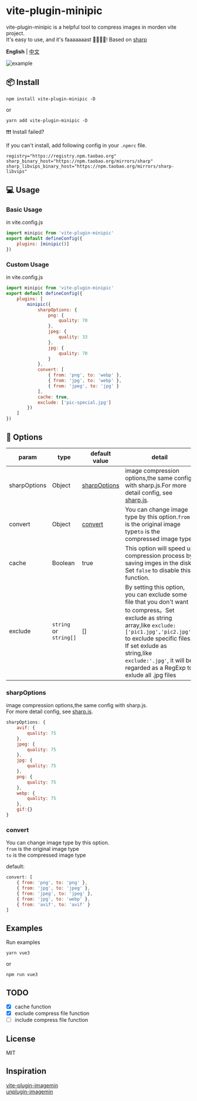# vite-plugin-minipic

vite-plugin-minipic is a helpful tool to compress images in morden vite project.  
It's easy to use, and it's faaaaaaast 🚀🚀🚀🚀!
Based on [sharp](https://github.com/lovell/sharp)

**English** | [中文](README.CN.md)

![example](https://img1.imgtp.com/2023/10/07/WVYs4Ca8.gif)

## 📦 Install

```
npm install vite-plugin-minipic -D
```

or

```
yarn add vite-plugin-minipic -D
```

❗❗❗ Install failed?

If you can't install, add following config in your `.npmrc` file.

```
registry="https://registry.npm.taobao.org"
sharp_binary_host="https://npm.taobao.org/mirrors/sharp"
sharp_libvips_binary_host="https://npm.taobao.org/mirrors/sharp-libvips"
```

## 💻 Usage

### Basic Usage

in vite.config.js

```javascript
import minipic from 'vite-plugin-minipic'
export default defineConfig({
	plugins: [minipic()]
})
```

### Custom Usage

in vite.config.js

```javascript
import minipic from 'vite-plugin-minipic'
export default defineConfig({
	plugins: [
		minipic({
			sharpOptions: {
				png: {
					quality: 70
				},
				jpeg: {
					quality: 33
				},
				jpg: {
					quality: 70
				}
			},
			convert: [
				{ from: 'png', to: 'webp' },
				{ from: 'jpg', to: 'webp' },
				{ from: 'jpeg', to: 'jpg' }
			],
			cache: true,
			exclude: ['pic-special.jpg']
		})
	]
})
```

## 🔨 Options

| param        | type                   | default value                 | detail                                                                                                                                                                                                                                                                                   |
| ------------ | ---------------------- | ----------------------------- | ---------------------------------------------------------------------------------------------------------------------------------------------------------------------------------------------------------------------------------------------------------------------------------------- |
| sharpOptions | Object                 | [sharpOptions](#sharpoptions) | image compression options,the same config with sharp.js.For more detail config, see [sharp.js](https://sharp.pixelplumbing.com/api-output#jpeg).                                                                                                                                         |
| convert      | Object                 | [convert](#convert)           | You can change image type by this option.`from` is the original image type`to` is the compressed image type                                                                                                                                                                              |
| cache        | Boolean                | true                          | This option will speed up compression process by saving imges in the disk. Set `false` to disable this function.                                                                                                                                                                         |
| exclude      | `string` or `string[]` | []                            | By setting this option, you can exclude some file that you don't want to compress。Set exclude as string array,like `exclude:['pic1.jpg','pic2.jpg']` to exclude specific files. If set exlude as string,like `exclude:'.jpg'`, it will be regarded as a RegExp to exlude all .jpg files |

### sharpOptions

image compression options,the same config with sharp.js.  
For more detail config, see [sharp.js](https://sharp.pixelplumbing.com/api-output#jpeg).

```javascript
sharpOptions: {
	avif: {
		quality: 75
	},
	jpeg: {
		quality: 75
	},
	jpg: {
		quality: 75
	},
	png: {
		quality: 75
	},
	webp: {
		quality: 75
	},
	gif:{}
}
```

### convert

You can change image type by this option.  
`from` is the original image type  
`to` is the compressed image type

default:

```javascript
convert: [
	{ from: 'png', to: 'png' },
	{ from: 'jpg', to: 'jpeg' },
	{ from: 'jpeg', to: 'jpeg' },
	{ from: 'jpg', to: 'webp' },
	{ from: 'avif', to: 'avif' }
]
```

## Examples

Run examples

```
yarn vue3
```

or

```
npm run vue3
```

## TODO

- [x] cache function
- [x] exclude compress file function
- [ ] include compress file function

## License

MIT

## Inspiration

[vite-plugin-imagemin](https://github.com/vbenjs/vite-plugin-imagemin)  
[unplugin-imagemin](https://github.com/ErKeLost/unplugin-imagemin)
